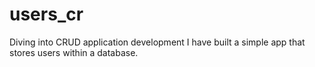 # users_cr

Diving into CRUD application development I have built a simple app that stores users within a database.
